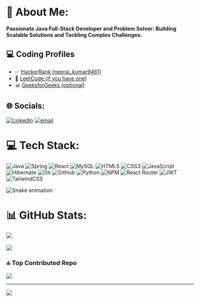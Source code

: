 # 💫 About Me:
 **Passionate Java Full-Stack Developer and Problem Solver: Building Scalable Solutions and Tackling Complex Challenges.**

 ## 💻 Coding Profiles

- ✅ [HackerRank (neeraj_kumar9461)](https://www.hackerrank.com/neeraj_kumar9461)
- 📘 [LeetCode (if you have one)](https://leetcode.com/navjot9912)
- 📊 [GeeksforGeeks (optional)](https://auth.geeksforgeeks.org/user/neerajkum3cli)



## 🌐 Socials:
[![LinkedIn](https://img.shields.io/badge/LinkedIn-%230077B5.svg?logo=linkedin&logoColor=white)](https://linkedin.com/in/navjot-2789ba299) [![email](https://img.shields.io/badge/Email-D14836?logo=gmail&logoColor=white)](mailto:neeraj.kumar946441@gmail.com) 

# 💻 Tech Stack:
![Java](https://img.shields.io/badge/java-%23ED8B00.svg?style=for-the-badge&logo=openjdk&logoColor=white) ![Spring](https://img.shields.io/badge/spring-%236DB33F.svg?style=for-the-badge&logo=spring&logoColor=white) ![React](https://img.shields.io/badge/react-%2320232a.svg?style=for-the-badge&logo=react&logoColor=%2361DAFB) ![MySQL](https://img.shields.io/badge/mysql-4479A1.svg?style=for-the-badge&logo=mysql&logoColor=white) ![HTML5](https://img.shields.io/badge/html5-%23E34F26.svg?style=for-the-badge&logo=html5&logoColor=white) ![CSS3](https://img.shields.io/badge/css3-%231572B6.svg?style=for-the-badge&logo=css3&logoColor=white) ![JavaScript](https://img.shields.io/badge/javascript-%23323330.svg?style=for-the-badge&logo=javascript&logoColor=%23F7DF1E) ![Hibernate](https://img.shields.io/badge/Hibernate-59666C?style=for-the-badge&logo=Hibernate&logoColor=white) ![Git](https://img.shields.io/badge/git-%23F05033.svg?style=for-the-badge&logo=git&logoColor=white) ![GitHub](https://img.shields.io/badge/github-%23121011.svg?style=for-the-badge&logo=github&logoColor=white) ![Python](https://img.shields.io/badge/python-3670A0?style=for-the-badge&logo=python&logoColor=ffdd54) ![NPM](https://img.shields.io/badge/NPM-%23CB3837.svg?style=for-the-badge&logo=npm&logoColor=white) ![React Router](https://img.shields.io/badge/React_Router-CA4245?style=for-the-badge&logo=react-router&logoColor=white) ![JWT](https://img.shields.io/badge/JWT-black?style=for-the-badge&logo=JSON%20web%20tokens) ![TailwindCSS](https://img.shields.io/badge/tailwindcss-%2338B2AC.svg?style=for-the-badge&logo=tailwind-css&logoColor=white)
<div align="left">
  <img src="https://profile-readme-generator.com/assets/snake.svg" alt="Snake animation" />
</div>

# 📊 GitHub Stats:

![](https://github-readme-stats.vercel.app/api/top-langs/?username=navjot9912&theme=dark&hide_border=false&include_all_commits=true&count_private=false&layout=compact)<br/><br>
![](https://github-readme-stats.vercel.app/api?username=navjot9912&theme=dark&hide_border=false&include_all_commits=true&count_private=false)<br/>




### 🔝 Top Contributed Repo
![](https://github-contributor-stats.vercel.app/api?username=navjot9912&limit=5&theme=dark&combine_all_yearly_contributions=true)

---
[![](https://visitcount.itsvg.in/api?id=navjot9912&icon=0&color=0)](https://visitcount.itsvg.in)

<!-- Proudly created with GPRM ( https://gprm.itsvg.in ) -->
